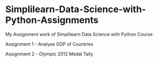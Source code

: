 # Simplilearn-Data-Science-with-Python-Assignments
My Assignment work of Simplilearn Data Science with Python Course

Assignment 1 - Analyse GDP of Countries

Assignment 2 - Olympic 2012 Medal Tally
